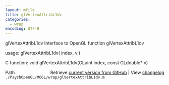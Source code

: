 ```yaml
---
layout: mfile
title: glVertexAttribL1dv
categories:
  - wrap
encoding: UTF-8
---
```


glVertexAttribL1dv  Interface to OpenGL function glVertexAttribL1dv  

usage:  glVertexAttribL1dv( index, v )  

C function:  void glVertexAttribL1dv(GLuint index, const GLdouble\* v)  


<div class="code_header" style="text-align:right;">
  <span style="float:left;">Path&nbsp;&nbsp;</span> <span class="counter">Retrieve <a href=
  "https://raw.github.com/Psychtoolbox-3/Psychtoolbox-3/beta/./PsychOpenGL/MOGL/wrap/glVertexAttribL1dv.m">current version from GitHub</a> | View <a href=
  "https://github.com/Psychtoolbox-3/Psychtoolbox-3/commits/beta/./PsychOpenGL/MOGL/wrap/glVertexAttribL1dv.m">changelog</a></span>
</div>
<div class="code">
  <code>./PsychOpenGL/MOGL/wrap/glVertexAttribL1dv.m</code>
</div>

